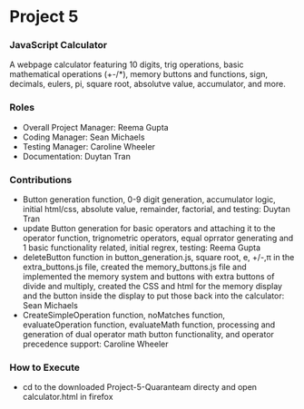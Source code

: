 # Project 5
### JavaScript Calculator
A webpage calculator featuring 10 digits, trig operations, basic mathematical operations (+-/*), memory buttons and functions, sign, decimals, eulers, pi, square root, absolutve value, accumulator, and more.

### Roles
* Overall Project Manager: Reema Gupta
* Coding Manager: Sean Michaels 
* Testing Manager: Caroline Wheeler 
* Documentation: Duytan Tran

### Contributions
* Button generation function, 0-9 digit generation, accumulator logic,  initial html/css, absolute value, remainder, factorial, and testing: Duytan Tran
* update Button generation for basic operators and attaching it to the operator function, trignometric operators, equal oprrator generating and 1 basic functionality related, initial regrex, testing: Reema Gupta 
* deleteButton function in button_generation.js, square root, e, +/-,π in the extra_buttons.js file, created the memory_buttons.js file and implemented the memory system and buttons with extra buttons of divide and multiply, created the CSS and html for the memory display and the button inside the display to put those back into the calculator: Sean Michaels
* CreateSimpleOperation function, noMatches function, evaluateOperation function, evaluateMath function, processing and generation of dual operator math button functionality, and operator precedence support: Caroline Wheeler

### How to Execute
* cd to the downloaded Project-5-Quaranteam directy and open calculator.html in firefox
